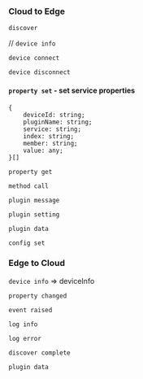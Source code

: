 
### Cloud to Edge

`discover`

// `device info`

`device connect`

`device disconnect`

#### `property set` - set service properties
```
{
    deviceId: string;
    pluginName: string;
    service: string;
    index: string;
    member: string;
    value: any;
}[]
```

`property get`

`method call`

`plugin message`

`plugin setting`

`plugin data`

`config set`


### Edge to Cloud

`device info` => deviceInfo

`property changed`

`event raised`

`log info`

`log error`

`discover complete`

`plugin data`